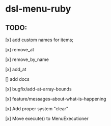# dsl-menu-ruby

## TODO:

[x] add custom names for items;

[x] remove_at

[x] remove_by_name

[x] add_at

[] add docs

[x] bugfix/add-at-array-bounds

[x] feature/messages-about-what-is-happening

[x] Add proper system "clear"

[x] Move execute() to MenuExecutioner